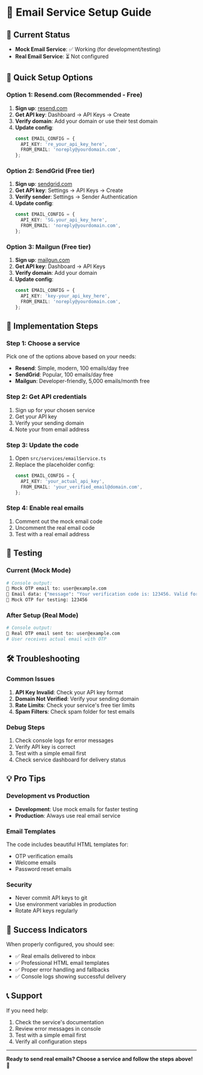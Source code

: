 # 📧 Email Service Setup Guide

## 🎯 Current Status
- **Mock Email Service**: ✅ Working (for development/testing)
- **Real Email Service**: ⏳ Not configured

## 🚀 Quick Setup Options

### Option 1: Resend.com (Recommended - Free)
1. **Sign up**: [resend.com](https://resend.com)
2. **Get API key**: Dashboard → API Keys → Create
3. **Verify domain**: Add your domain or use their test domain
4. **Update config**:
   ```typescript
   const EMAIL_CONFIG = {
     API_KEY: 're_your_api_key_here',
     FROM_EMAIL: 'noreply@yourdomain.com',
   };
   ```

### Option 2: SendGrid (Free tier)
1. **Sign up**: [sendgrid.com](https://sendgrid.com)
2. **Get API key**: Settings → API Keys → Create
3. **Verify sender**: Settings → Sender Authentication
4. **Update config**:
   ```typescript
   const EMAIL_CONFIG = {
     API_KEY: 'SG.your_api_key_here',
     FROM_EMAIL: 'noreply@yourdomain.com',
   };
   ```

### Option 3: Mailgun (Free tier)
1. **Sign up**: [mailgun.com](https://mailgun.com)
2. **Get API key**: Dashboard → API Keys
3. **Verify domain**: Add your domain
4. **Update config**:
   ```typescript
   const EMAIL_CONFIG = {
     API_KEY: 'key-your_api_key_here',
     FROM_EMAIL: 'noreply@yourdomain.com',
   };
   ```

## 🔧 Implementation Steps

### Step 1: Choose a service
Pick one of the options above based on your needs:
- **Resend**: Simple, modern, 100 emails/day free
- **SendGrid**: Popular, 100 emails/day free
- **Mailgun**: Developer-friendly, 5,000 emails/month free

### Step 2: Get API credentials
1. Sign up for your chosen service
2. Get your API key
3. Verify your sending domain
4. Note your from email address

### Step 3: Update the code
1. Open `src/services/emailService.ts`
2. Replace the placeholder config:
   ```typescript
   const EMAIL_CONFIG = {
     API_KEY: 'your_actual_api_key',
     FROM_EMAIL: 'your_verified_email@domain.com',
   };
   ```

### Step 4: Enable real emails
1. Comment out the mock email code
2. Uncomment the real email code
3. Test with a real email address

## 📱 Testing

### Current (Mock Mode)
```bash
# Console output:
📧 Mock OTP email to: user@example.com
📧 Email data: {"message": "Your verification code is: 123456. Valid for 5 minutes.", "otp": "123456"}
🔐 Mock OTP for testing: 123456
```

### After Setup (Real Mode)
```bash
# Console output:
📧 Real OTP email sent to: user@example.com
# User receives actual email with OTP
```

## 🛠️ Troubleshooting

### Common Issues
1. **API Key Invalid**: Check your API key format
2. **Domain Not Verified**: Verify your sending domain
3. **Rate Limits**: Check your service's free tier limits
4. **Spam Filters**: Check spam folder for test emails

### Debug Steps
1. Check console logs for error messages
2. Verify API key is correct
3. Test with a simple email first
4. Check service dashboard for delivery status

## 💡 Pro Tips

### Development vs Production
- **Development**: Use mock emails for faster testing
- **Production**: Always use real email service

### Email Templates
The code includes beautiful HTML templates for:
- OTP verification emails
- Welcome emails
- Password reset emails

### Security
- Never commit API keys to git
- Use environment variables in production
- Rotate API keys regularly

## 🎉 Success Indicators

When properly configured, you should see:
- ✅ Real emails delivered to inbox
- ✅ Professional HTML email templates
- ✅ Proper error handling and fallbacks
- ✅ Console logs showing successful delivery

## 📞 Support

If you need help:
1. Check the service's documentation
2. Review error messages in console
3. Test with a simple email first
4. Verify all configuration steps

---

**Ready to send real emails? Choose a service and follow the steps above!** 🚀 
